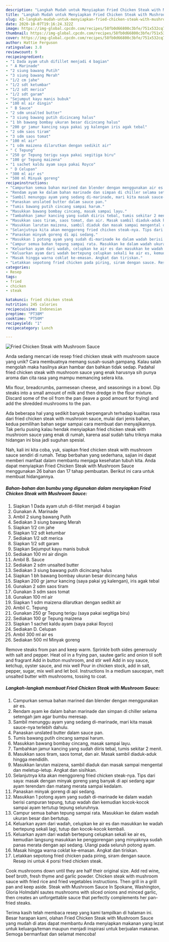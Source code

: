 ```yaml
---
description: "Langkah Mudah untuk Menyiapkan Fried Chicken Steak with Mushroom Sauce Anti Gagal"
title: "Langkah Mudah untuk Menyiapkan Fried Chicken Steak with Mushroom Sauce Anti Gagal"
slug: 43-langkah-mudah-untuk-menyiapkan-fried-chicken-steak-with-mushroom-sauce-anti-gagal
date: 2020-10-07T19:16:24.322Z
image: https://img-global.cpcdn.com/recipes/58fb0d66800c3bfe/751x532cq70/fried-chicken-steak-with-mushroom-sauce-foto-resep-utama.jpg
thumbnail: https://img-global.cpcdn.com/recipes/58fb0d66800c3bfe/751x532cq70/fried-chicken-steak-with-mushroom-sauce-foto-resep-utama.jpg
cover: https://img-global.cpcdn.com/recipes/58fb0d66800c3bfe/751x532cq70/fried-chicken-steak-with-mushroom-sauce-foto-resep-utama.jpg
author: Hattie Ferguson
ratingvalue: 3.8
reviewcount: 9
recipeingredient:
- "1 Dada ayam utuh difillet menjadi 4 bagian"
- " A Marinade"
- "2 siung bawang Putih"
- "3 siung bawang Merah"
- "1/2 cm jahe"
- "1/2 sdt ketumbar"
- "1/2 sdt merica"
- "1/2 sdt garam"
- "Sejumput kayu manis bubuk"
- "100 ml air dingin"
- " B Sauce"
- "2 sdm unsalted butter"
- "3 siung bawang putih dicincang halus"
- "1 bh bawang bombay ukuran besar dicincang halus"
- "200 gr jamur kancing saya pakai yg kalengan iris agak tebal"
- "2 sdm saos tiram"
- "3 sdm saos tomat"
- "100 ml air"
- "1 sdm maizena dilarutkan dengan sedikit air"
- " C Tepung"
- "250 gr Tepung terigu saya pakai segitiga biru"
- "100 gr Tepung maizena"
- "1 sachet kaldu ayam saya pakai Royco"
- " D Celupan"
- "300 ml air es"
- "500 ml Minyak goreng"
recipeinstructions:
- "Campurkan semua bahan marined dan blender dengan menggunakan air es."
- "Rendam ayam ke dalam bahan marinade dan simpan di chiller selama setengah jam agar bumbu meresap."
- "Sambil menunggu ayam yang sedang di-marinade, mari kita masak sauce-nya terlebih dahulu."
- "Panaskan unslated butter dalam sauce pan."
- "Tumis bawang putih cincang sampai harum."
- "Masukkan bawang bombay cincang, masak sampai layu."
- "Tambahkan jamur kancing yang sudah diiris tebal, tumis sekitar 2 menit."
- "Masukkan saos tiram, saos tomat, dan air. Masak sambil diaduk-aduk hingga mendidih."
- "Masukkan larutan maizena, sambil diaduk dan masak sampai mengental dan meletup-letup. Angkat dan sisihkan."
- "Selanjutnya kita akan menggoreng fried chicken steak-nya. Tips dari saya: masak dengan minyak goreng yang banyak di api sedang agar ayam terendam dan matang merata sampai kedalam."
- "Panaskan minyak goreng di api sedang."
- "Masukkan 1 potong ayam yang sudah di-marinade ke dalam wadah berisi campuran tepung, tutup wadah dan kemudian kocok-kocok sampai ayam tertutup tepung seluruhnya."
- "Campur semua bahan tepung sampai rata. Masukkan ke dalam wadah ukuran besar dan bertutup."
- "Keluarkan ayam dari wadah, celupkan ke air es dan masukkan ke wadah bertepung sekali lagi, tutup dan kocok-kocok kembali."
- "Keluarkan ayam dari wadah bertepung celupkan sekali ke air es, kemudian langsung masukkan ke penggorengan yang minyaknya sudah panas merata dengan api sedang. Ulangi pada seluruh potong ayam."
- "Masak hingga warna coklat ke-emasan. Angkat dan tiriskan."
- "Letakkan sepotong fried chicken pada piring, siram dengan sauce. Resep ini untuk 4 porsi fried chicken steak."
categories:
- Resep
tags:
- fried
- chicken
- steak

katakunci: fried chicken steak 
nutrition: 245 calories
recipecuisine: Indonesian
preptime: "PT38M"
cooktime: "PT50M"
recipeyield: "1"
recipecategory: Lunch

---
```



![Fried Chicken Steak with Mushroom Sauce](https://img-global.cpcdn.com/recipes/58fb0d66800c3bfe/751x532cq70/fried-chicken-steak-with-mushroom-sauce-foto-resep-utama.jpg)

Anda sedang mencari ide resep fried chicken steak with mushroom sauce yang unik? Cara membuatnya memang susah-susah gampang. Kalau salah mengolah maka hasilnya akan hambar dan bahkan tidak sedap. Padahal fried chicken steak with mushroom sauce yang enak harusnya sih punya aroma dan cita rasa yang mampu memancing selera kita.

Mix flour, breadcrumbs, parmesean cheese, and seasonings in a bowl. Dip steaks into a small amount of milk and then dredge in the flour mixture. Discard some of the oil from the pan (leave a good amount for frying) and add the shredded mushrooms to the pan.

Ada beberapa hal yang sedikit banyak berpengaruh terhadap kualitas rasa dari fried chicken steak with mushroom sauce, mulai dari jenis bahan, kedua pemilihan bahan segar sampai cara membuat dan menyajikannya. Tak perlu pusing kalau hendak menyiapkan fried chicken steak with mushroom sauce yang enak di rumah, karena asal sudah tahu triknya maka hidangan ini bisa jadi suguhan spesial.


Nah, kali ini kita coba, yuk, siapkan fried chicken steak with mushroom sauce sendiri di rumah. Tetap berbahan yang sederhana, sajian ini dapat memberi manfaat dalam membantu menjaga kesehatan tubuh kita. Anda dapat menyiapkan Fried Chicken Steak with Mushroom Sauce menggunakan 26 bahan dan 17 tahap pembuatan. Berikut ini cara untuk membuat hidangannya.

<!--inarticleads1-->

##### Bahan-bahan dan bumbu yang digunakan dalam menyiapkan Fried Chicken Steak with Mushroom Sauce:

1. Siapkan 1 Dada ayam utuh di-fillet menjadi 4 bagian
1. Gunakan  A. Marinade
1. Ambil 2 siung bawang Putih
1. Sediakan 3 siung bawang Merah
1. Siapkan 1/2 cm jahe
1. Siapkan 1/2 sdt ketumbar
1. Sediakan 1/2 sdt merica
1. Siapkan 1/2 sdt garam
1. Siapkan Sejumput kayu manis bubuk
1. Sediakan 100 ml air dingin
1. Ambil  B. Sauce
1. Sediakan 2 sdm unsalted butter
1. Sediakan 3 siung bawang putih dicincang halus
1. Siapkan 1 bh bawang bombay ukuran besar dicincang halus
1. Siapkan 200 gr jamur kancing (saya pakai yg kalengan), iris agak tebal
1. Gunakan 2 sdm saos tiram
1. Gunakan 3 sdm saos tomat
1. Gunakan 100 ml air
1. Siapkan 1 sdm maizena dilarutkan dengan sedikit air
1. Ambil  C. Tepung
1. Gunakan 250 gr Tepung terigu (saya pakai segitiga biru)
1. Sediakan 100 gr Tepung maizena
1. Siapkan 1 sachet kaldu ayam (saya pakai Royco)
1. Sediakan  D. Celupan
1. Ambil 300 ml air es
1. Sediakan 500 ml Minyak goreng


Remove steaks from pan and keep warm. Sprinkle both sides generously with salt and pepper. Heat oil in a frying pan, sautee garlic and onion til soft and fragrant Add in button mushroom, and stir well Add in soy sauce, ketchup, oyster sauce, and mix well Pour in chicken stock, add in salt, pepper, sugar, mix well and let boil. Instructions In a medium saucepan, melt unsalted butter with mushrooms, tossing to coat. 

<!--inarticleads2-->

##### Langkah-langkah membuat Fried Chicken Steak with Mushroom Sauce:

1. Campurkan semua bahan marined dan blender dengan menggunakan air es.
1. Rendam ayam ke dalam bahan marinade dan simpan di chiller selama setengah jam agar bumbu meresap.
1. Sambil menunggu ayam yang sedang di-marinade, mari kita masak sauce-nya terlebih dahulu.
1. Panaskan unslated butter dalam sauce pan.
1. Tumis bawang putih cincang sampai harum.
1. Masukkan bawang bombay cincang, masak sampai layu.
1. Tambahkan jamur kancing yang sudah diiris tebal, tumis sekitar 2 menit.
1. Masukkan saos tiram, saos tomat, dan air. Masak sambil diaduk-aduk hingga mendidih.
1. Masukkan larutan maizena, sambil diaduk dan masak sampai mengental dan meletup-letup. Angkat dan sisihkan.
1. Selanjutnya kita akan menggoreng fried chicken steak-nya. Tips dari saya: masak dengan minyak goreng yang banyak di api sedang agar ayam terendam dan matang merata sampai kedalam.
1. Panaskan minyak goreng di api sedang.
1. Masukkan 1 potong ayam yang sudah di-marinade ke dalam wadah berisi campuran tepung, tutup wadah dan kemudian kocok-kocok sampai ayam tertutup tepung seluruhnya.
1. Campur semua bahan tepung sampai rata. Masukkan ke dalam wadah ukuran besar dan bertutup.
1. Keluarkan ayam dari wadah, celupkan ke air es dan masukkan ke wadah bertepung sekali lagi, tutup dan kocok-kocok kembali.
1. Keluarkan ayam dari wadah bertepung celupkan sekali ke air es, kemudian langsung masukkan ke penggorengan yang minyaknya sudah panas merata dengan api sedang. Ulangi pada seluruh potong ayam.
1. Masak hingga warna coklat ke-emasan. Angkat dan tiriskan.
1. Letakkan sepotong fried chicken pada piring, siram dengan sauce. Resep ini untuk 4 porsi fried chicken steak.


Cook mushrooms down until they are half their original size. Add red wine, beef broth, fresh thyme and garlic powder. Chicken steak with mushroom sauce with fried rice and fried vegetables instructions. Then grill in a grill pan and keep aside. Steak with Mushroom Sauce In Spokane, Washington, Gloria Holmdahl sautes mushrooms with sliced onions and minced garlic, then creates an unforgettable sauce that perfectly complements her pan-fried steaks. 

Terima kasih telah membaca resep yang kami tampilkan di halaman ini. Besar harapan kami, olahan Fried Chicken Steak with Mushroom Sauce yang mudah di atas dapat membantu Anda menyiapkan makanan yang lezat untuk keluarga/teman maupun menjadi inspirasi untuk berjualan makanan. Semoga bermanfaat dan selamat mencoba!
